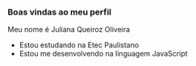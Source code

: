 ### Boas vindas ao meu perfil

Meu nome é Juliana Queiroz Oliveira
- Estou estudando na Etec Paulistano
- Estou me desenvolvendo na linguagem JavaScript
